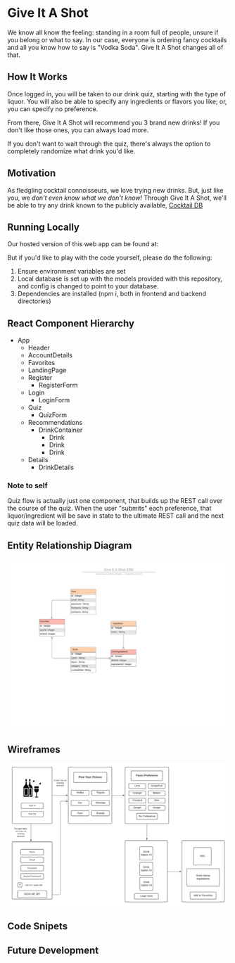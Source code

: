 # Give It A Shot

We know all know the feeling: standing in a room full of people, unsure if you belong or what to say. In our case, everyone is ordering fancy cocktails and all you know how to say is "Vodka Soda". Give It A Shot changes all of that.

## How It Works

Once logged in, you will be taken to our drink quiz, starting with the type of liquor. You will also be able to specify any ingredients or flavors you like; or, you can specify no preference.

From there, Give It A Shot will recommend you 3 brand new drinks! If you don't like those ones, you can always load more.

If you don't want to wait through the quiz, there's always the option to completely randomize what drink you'd like.

## Motivation

As fledgling cocktail connoisseurs, we love trying new drinks. But, just like you, we _don't even know what we don't know!_ Through Give It A Shot, we'll be able to try any drink known to the publicly available, [Cocktail DB](https://www.thecocktaildb.com/)

## Running Locally

Our hosted version of this web app can be found at:

But if you'd like to play with the code yourself, please do the following:
1. Ensure environment variables are set
2. Local database is set up with the models provided with this repository, and config is changed to point to your database.
3. Dependencies are installed (npm i, both in frontend and backend directories)

## React Component Hierarchy

-   App
    -   Header
    -   AccountDetails
    -   Favorites
    -   LandingPage
    -   Register
        -   RegisterForm
    -   Login
        -   LoginForm
    -   Quiz
        -   QuizForm
    -   Recommendations
        -   DrinkContainer
            -   Drink
            -   Drink
            -   Drink
    -   Details
        -   DrinkDetails

### Note to self

Quiz flow is actually just one component, that builds up the REST call over the course of the quiz. When the user "submits" each preference, that liquor/ingredient will be save in state to the ultimate REST call and the next quiz data will be loaded.

## Entity Relationship Diagram

![Entity Relationship Diagram](images/ERD.jpeg)

## Wireframes

![Wireframes](images/wireframe.png)

## Code Snipets

## Future Development
